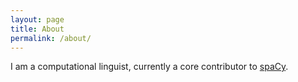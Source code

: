 ```yaml
---
layout: page
title: About
permalink: /about/
---
```


I am a computational linguist, currently a core contributor to
[spaCy](https://spacy.io).

